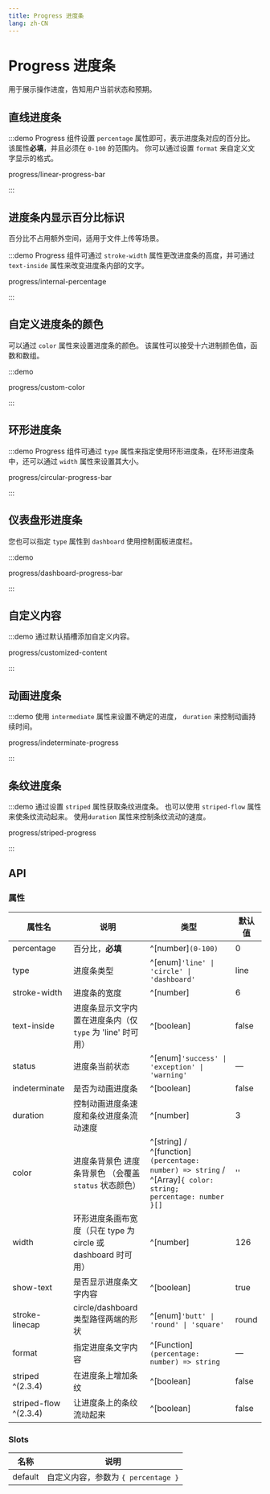 ```yaml
---
title: Progress 进度条
lang: zh-CN
---
```


# Progress 进度条

用于展示操作进度，告知用户当前状态和预期。

## 直线进度条

:::demo Progress 组件设置 `percentage` 属性即可，表示进度条对应的百分比。 该属性**必填**，并且必须在 `0-100` 的范围内。 你可以通过设置 `format` 来自定义文字显示的格式。

progress/linear-progress-bar

:::

## 进度条内显示百分比标识

百分比不占用额外空间，适用于文件上传等场景。

:::demo Progress 组件可通过 `stroke-width` 属性更改进度条的高度，并可通过 `text-inside` 属性来改变进度条内部的文字。

progress/internal-percentage

:::

## 自定义进度条的颜色

可以通过 `color` 属性来设置进度条的颜色。 该属性可以接受十六进制颜色值，函数和数组。

:::demo

progress/custom-color

:::

## 环形进度条

:::demo Progress 组件可通过 `type` 属性来指定使用环形进度条，在环形进度条中，还可以通过 `width` 属性来设置其大小。

progress/circular-progress-bar

:::

## 仪表盘形进度条

您也可以指定 `type` 属性到 `dashboard` 使用控制面板进度栏。

:::demo

progress/dashboard-progress-bar

:::

## 自定义内容

:::demo 通过默认插槽添加自定义内容。

progress/customized-content

:::

## 动画进度条

:::demo 使用 `intermediate` 属性来设置不确定的进度， `duration` 来控制动画持续时间。

progress/indeterminate-progress

:::

## 条纹进度条

:::demo 通过设置 `striped` 属性获取条纹进度条。 也可以使用 `striped-flow` 属性来使条纹流动起来。 使用`duration` 属性来控制条纹流动的速度。

progress/striped-progress

:::

## API

### 属性

| 属性名                   | 说明                                          | 类型                                                                                                             | 默认值   |
| --------------------- | ------------------------------------------- | -------------------------------------------------------------------------------------------------------------- | ----- |
| percentage            | 百分比，**必填**                                  | ^[number]`(0-100)`                                                                                             | 0     |
| type                  | 进度条类型                                       | ^[enum]`'line' \| 'circle' \| 'dashboard'`                                                                   | line  |
| stroke-width          | 进度条的宽度                                      | ^[number]                                                                                                      | 6     |
| text-inside           | 进度条显示文字内置在进度条内（仅 `type` 为 'line' 时可用）       | ^[boolean]                                                                                                     | false |
| status                | 进度条当前状态                                     | ^[enum]`'success' \| 'exception' \| 'warning'`                                                               | —     |
| indeterminate         | 是否为动画进度条                                    | ^[boolean]                                                                                                     | false |
| duration              | 控制动画进度条速度和条纹进度条流动速度                         | ^[number]                                                                                                      | 3     |
| color                 | 进度条背景色 进度条背景色 （会覆盖 `status` 状态颜色）           | ^[string] / ^[function]`(percentage: number) => string` / ^[Array]`{ color: string; percentage: number }[]` | ''    |
| width                 | 环形进度条画布宽度（只在 type 为 circle 或 dashboard 时可用） | ^[number]                                                                                                      | 126   |
| show-text             | 是否显示进度条文字内容                                 | ^[boolean]                                                                                                     | true  |
| stroke-linecap        | circle/dashboard 类型路径两端的形状                  | ^[enum]`'butt' \| 'round' \| 'square'`                                                                       | round |
| format                | 指定进度条文字内容                                   | ^[Function]`(percentage: number) => string`                                                                 | —     |
| striped ^(2.3.4)      | 在进度条上增加条纹                                   | ^[boolean]                                                                                                     | false |
| striped-flow ^(2.3.4) | 让进度条上的条纹流动起来                                | ^[boolean]                                                                                                     | false |

### Slots

| 名称      | 说明                         |
| ------- | -------------------------- |
| default | 自定义内容，参数为 `{ percentage }` |

